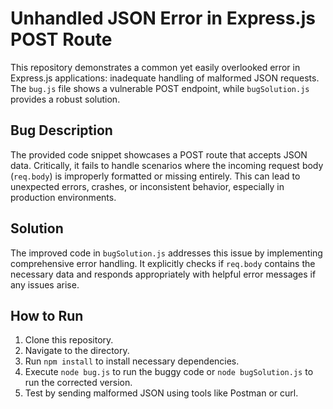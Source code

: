 # Unhandled JSON Error in Express.js POST Route

This repository demonstrates a common yet easily overlooked error in Express.js applications: inadequate handling of malformed JSON requests.  The `bug.js` file shows a vulnerable POST endpoint, while `bugSolution.js` provides a robust solution.

## Bug Description
The provided code snippet showcases a POST route that accepts JSON data.  Critically, it fails to handle scenarios where the incoming request body (`req.body`) is improperly formatted or missing entirely. This can lead to unexpected errors, crashes, or inconsistent behavior, especially in production environments.

## Solution
The improved code in `bugSolution.js` addresses this issue by implementing comprehensive error handling. It explicitly checks if `req.body` contains the necessary data and responds appropriately with helpful error messages if any issues arise.

## How to Run
1. Clone this repository.
2. Navigate to the directory.
3. Run `npm install` to install necessary dependencies.
4. Execute `node bug.js` to run the buggy code or `node bugSolution.js` to run the corrected version.
5. Test by sending malformed JSON using tools like Postman or curl.
